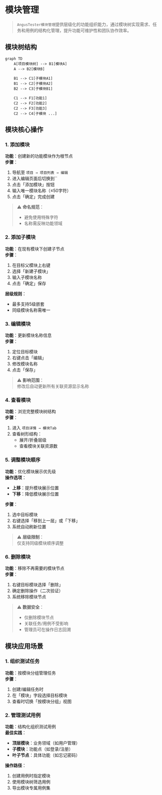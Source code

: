 # 模块管理

> `AngusTester模块管理`提供层级化的功能组织能力，通过模块树实现需求、任务和用例的结构化管理，提升功能可维护性和团队协作效率。

## 模块树结构

```mermaid
graph TD
    A[项目模块树] --> B1[模块A]
    A --> B2[模块B]

    B1 --> C1[子模块A1]
    B1 --> C2[子模块A2]
    B2 --> C3[子模块B1]
    
    C1 --> F1[功能1]
    C2 --> F2[功能2]
    C2 --> F3[功能3]
    C2 --> C4[子模块 ...]
```

## 模块核心操作

### 1. 添加模块
**功能**：创建新的功能模块作为根节点  
**步骤**：
1. 导航至 `项目 → 项目列表 → 编辑`
2. 进入编辑页面后切换到``
2. 点击「添加模块」按钮
3. 输入唯一模块名称（≤50字符）
4. 点击「确定」完成创建

> ⚠️ **命名规范**：
> - 避免使用特殊字符
> - 名称需反映功能领域

### 2. 添加子模块
**功能**：在现有模块下创建子节点  
**步骤**：
1. 在目标父模块上右键
2. 选择「新建子模块」
3. 输入子模块名称
4. 点击「确定」保存

**层级规则**：
- 最多支持5级嵌套
- 同级模块名称需唯一

### 3. 编辑模块
**功能**：更新模块名称信息  
**步骤**：
1. 定位目标模块
2. 右键点击「编辑」
3. 修改模块名称
4. 点击「保存」

> ⚠️ **影响范围**：  
> 修改后自动更新所有关联资源显示名称

### 4. 查看模块
**功能**：浏览完整模块树结构  
**步骤**：
1. 进入 `项目详情 → 模块Tab`
2. 查看树形结构：
   - 展开/折叠层级
   - 查看模块关联资源数

### 5. 调整模块顺序
**功能**：优化模块展示优先级  
**操作选项**：
- **上移**：提升模块展示位置
- **下移**：降低模块展示位置

**步骤**：
1. 选中目标模块
2. 右键选择「移到上一层」或「下移」
3. 系统自动刷新位置

> ⚠️ **层级限制**：  
> 仅支持同级模块顺序调整

### 6. 删除模块
**功能**：移除不再需要的模块节点  
**步骤**：
1. 右键目标模块选择「删除」
2. 确定删除操作（二次验证）
3. 系统移除模块节点

> ⚠️ **数据安全**：
> - 仅删除模块节点
> - 关联任务/用例不受影响
> - 管理员可在操作日志回溯

## 模块应用场景

### 1. 组织测试任务
**功能**：按模块分组管理任务  
**步骤**：
1. 创建/编辑任务时
2. 在「模块」字段选择目标模块
3. 查看时切换「按模块分组」视图

### 2. 管理测试用例
**功能**：结构化组织测试用例  
**最佳实践**：
- **顶层模块**：业务领域（如用户管理）
- **子模块**：功能点（如登录/注册）
- **叶子节点**：具体功能（如忘记密码）

**操作路径**：
1. 创建用例时指定模块
2. 使用模块树筛选用例
3. 导出模块专属用例集
